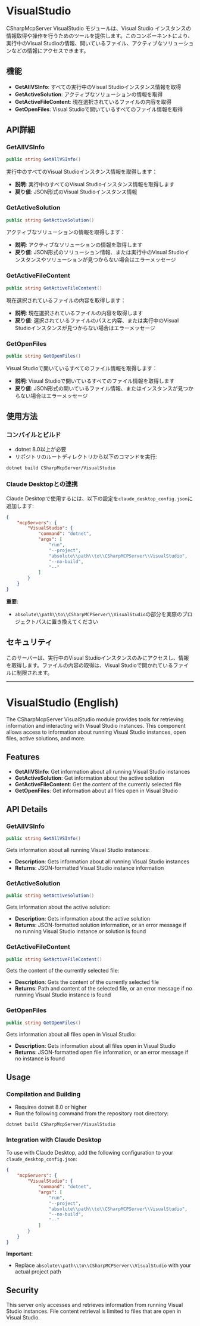 ﻿# VisualStudio

CSharpMcpServer VisualStudio モジュールは、Visual Studio インスタンスの情報取得や操作を行うためのツールを提供します。このコンポーネントにより、実行中のVisual Studioの情報、開いているファイル、アクティブなソリューションなどの情報にアクセスできます。

## 機能

- **GetAllVSInfo**: すべての実行中のVisual Studioインスタンス情報を取得
- **GetActiveSolution**: アクティブなソリューションの情報を取得
- **GetActiveFileContent**: 現在選択されているファイルの内容を取得
- **GetOpenFiles**: Visual Studioで開いているすべてのファイル情報を取得

## API詳細

### GetAllVSInfo

```csharp
public string GetAllVSInfo()
```

実行中のすべてのVisual Studioインスタンス情報を取得します：
- **説明**: 実行中のすべてのVisual Studioインスタンス情報を取得します
- **戻り値**: JSON形式のVisual Studioインスタンス情報

### GetActiveSolution

```csharp
public string GetActiveSolution()
```

アクティブなソリューションの情報を取得します：
- **説明**: アクティブなソリューションの情報を取得します
- **戻り値**: JSON形式のソリューション情報、または実行中のVisual Studioインスタンスやソリューションが見つからない場合はエラーメッセージ

### GetActiveFileContent

```csharp
public string GetActiveFileContent()
```

現在選択されているファイルの内容を取得します：
- **説明**: 現在選択されているファイルの内容を取得します
- **戻り値**: 選択されているファイルのパスと内容、または実行中のVisual Studioインスタンスが見つからない場合はエラーメッセージ

### GetOpenFiles

```csharp
public string GetOpenFiles()
```

Visual Studioで開いているすべてのファイル情報を取得します：
- **説明**: Visual Studioで開いているすべてのファイル情報を取得します
- **戻り値**: JSON形式の開いているファイル情報、またはインスタンスが見つからない場合はエラーメッセージ

## 使用方法

### コンパイルとビルド
- dotnet 8.0以上が必要
- リポジトリのルートディレクトリから以下のコマンドを実行:

```bash
dotnet build CSharpMcpServer/VisualStudio
```

### Claude Desktopとの連携
Claude Desktopで使用するには、以下の設定を`claude_desktop_config.json`に追加します:

```json
{
    "mcpServers": {
        "VisualStudio": {
            "command": "dotnet",
            "args": [
                "run",
                "--project",
                "absolute\\path\\to\\CSharpMCPServer\\VisualStudio",
                "--no-build",
                "--"
            ]
        }
    }
}
```

**重要**: 
- `absolute\\path\\to\\CSharpMCPServer\\VisualStudio`の部分を実際のプロジェクトパスに置き換えてください

## セキュリティ

このサーバーは、実行中のVisual Studioインスタンスのみにアクセスし、情報を取得します。ファイルの内容の取得は、Visual Studioで開かれているファイルに制限されます。

---

# VisualStudio (English)

The CSharpMcpServer VisualStudio module provides tools for retrieving information and interacting with Visual Studio instances. This component allows access to information about running Visual Studio instances, open files, active solutions, and more.

## Features

- **GetAllVSInfo**: Get information about all running Visual Studio instances
- **GetActiveSolution**: Get information about the active solution
- **GetActiveFileContent**: Get the content of the currently selected file
- **GetOpenFiles**: Get information about all files open in Visual Studio

## API Details

### GetAllVSInfo

```csharp
public string GetAllVSInfo()
```

Gets information about all running Visual Studio instances:
- **Description**: Gets information about all running Visual Studio instances
- **Returns**: JSON-formatted Visual Studio instance information

### GetActiveSolution

```csharp
public string GetActiveSolution()
```

Gets information about the active solution:
- **Description**: Gets information about the active solution
- **Returns**: JSON-formatted solution information, or an error message if no running Visual Studio instance or solution is found

### GetActiveFileContent

```csharp
public string GetActiveFileContent()
```

Gets the content of the currently selected file:
- **Description**: Gets the content of the currently selected file
- **Returns**: Path and content of the selected file, or an error message if no running Visual Studio instance is found

### GetOpenFiles

```csharp
public string GetOpenFiles()
```

Gets information about all files open in Visual Studio:
- **Description**: Gets information about all files open in Visual Studio
- **Returns**: JSON-formatted open file information, or an error message if no instance is found

## Usage

### Compilation and Building
- Requires dotnet 8.0 or higher
- Run the following command from the repository root directory:

```bash
dotnet build CSharpMcpServer/VisualStudio
```

### Integration with Claude Desktop
To use with Claude Desktop, add the following configuration to your `claude_desktop_config.json`:

```json
{
    "mcpServers": {
        "VisualStudio": {
            "command": "dotnet",
            "args": [
                "run",
                "--project",
                "absolute\\path\\to\\CSharpMCPServer\\VisualStudio",
                "--no-build",
                "--"
            ]
        }
    }
}
```

**Important**: 
- Replace `absolute\\path\\to\\CSharpMCPServer\\VisualStudio` with your actual project path

## Security

This server only accesses and retrieves information from running Visual Studio instances. File content retrieval is limited to files that are open in Visual Studio.
